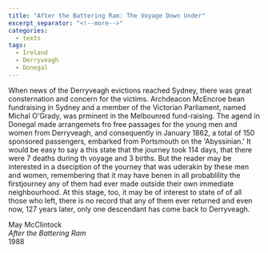 ```yaml
---
title: "After the Battering Ram: The Voyage Down Under"
excerpt_separator: "<!--more-->"
categories:
  - texts
tags:
  - Ireland
  - Derryveagh
  - Donegal
---
```

When news of the Derryveagh evictions reached Sydney, there was great consternation and concern for the victims. Archdeacon McEncroe bean fundraising in Sydney and a member of the Victorian Parliament, named Michal O'Grady, was prminent in the Melbounred fund-raising. The agend in Donegal made arrangemets fro free passages for the young men and women from Derryveagh, and consequently in January 1862, a total of 150 sponsored passengers, embarked from Portsmouth on the 'Abyssinian.' It would be easy to say a this state that the journey took 114 days, that there were 7 deaths during th voyage and 3 births. But the reader may be interested in a dseciption of the yourney that was uderakin by these men and women, remembering that it may have benen in all probablility the firstjourney any of them had ever made outside their own immediate neighbourhood. At this stage, too, it may be of interest to state of of all those who left, there is no record that any of them ever returned and even now, 127 years later, only one descendant has come back to Derryveagh.  
<!--more-->
May McClintock  
_After the Battering Ram_  
1988
